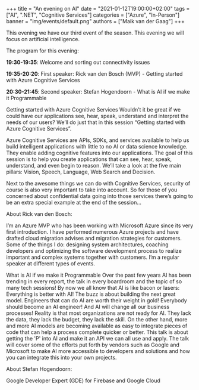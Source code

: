 +++
title = "An evening on AI"
date = "2021-01-12T19:00:00+02:00"
tags = ["AI", ".NET", "Cognitive Services"]
categories = ["Azure", "In-Person"]
banner = "img/events/default.png"
authors = ["Maik van der Gaag"]
+++

This evening we have our third event of the season. This evening we will focus on artificial intelligence.

The program for this evening:

**19:30-19:35**: Welcome and sorting out connectivity issues

**19:35-20:20**: First speaker: Rick van den Bosch (MVP) - Getting started with Azure Cognitive Services

**20:30-21:45**: Second speaker: Stefan Hogendoorn - What is AI if we make it Programmable


Getting started with Azure Cognitive Services
Wouldn’t it be great if we could have our applications see, hear, speak, understand and interpret the needs of our users? We’ll do just that in this session “Getting started with Azure Cognitive Services”.

Azure Cognitive Services are APIs, SDKs, and services available to help us build intelligent applications with little to no AI or data science knowledge. They enable adding cognitive features into our applications. The goal of this session is to help you create applications that can see, hear, speak, understand, and even begin to reason. We’ll take a look at the five main pillars: Vision, Speech, Language, Web Search and Decision.

Next to the awesome things we can do with Cognitive Services, security of course is also very important to take into account. So for those of you concerned about confidential data going into those services there’s going to be an extra special example at the end of the session…

About Rick van den Bosch:

I’m an Azure MVP who has been working with Microsoft Azure since its very first introduction. I have performed numerous Azure projects and have drafted cloud migration advises and migration strategies for customers. Some of the things I do: designing system architectures, coaching developers and optimizing the software development process to realize important and complex systems together with customers. I’m a regular speaker at different types of events.

What is AI if we make it Programmable
Over the past few years AI has been trending in every report, the talk in every boardroom and the topic of so many tech sessions! By now we all know that AI is like bacon or lasers: Everything is better with AI! The buzz is about building the next great model. Engineers that can do AI are worth their weight in gold! Everybody should become an AI engineer! And AI will change all our business processes!
Reality is that most organizations are not ready for AI. They lack the data, they lack the budget, they lack the skill. On the other hand, more and more AI models are becoming available as easy to integrate pieces of code that can help a process complete quicker or better. This talk is about getting the 'P' into AI and make it an API we can all use and apply. The talk will cover some of the efforts put forth by vendors such as Google and Microsoft to make AI more accessible to developers and solutions and how you can integrate this into your own projects.

About Stefan Hogendoorn:

Google Developer Expert (GDE) for Firebase and Google Cloud